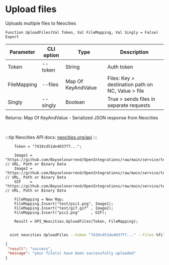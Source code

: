 ﻿---
sidebar_position: 2
---

# Upload files
 Uploads multiple files to Neocities



`Function UploadFiles(Val Token, Val FileMapping, Val Singly = False) Export`

  | Parameter | CLI option | Type | Description |
  |-|-|-|-|
  | Token | --token | String | Auth token |
  | FileMapping | --files | Map Of KeyAndValue | Files: Key > destination path on NC, Value > file |
  | Singly | --singly | Boolean | True > sends files in separate requests |

  
  Returns:  Map Of KeyAndValue - Serialized JSON response from Neocities

<br/>

:::tip
Neocities API docs: [neocities.org/api](https://neocities.org/api)
:::
<br/>


```bsl title="Code example"
    Token = "7419cd51de4037f7...";

    Image1 = "https://github.com/Bayselonarrend/OpenIntegrations/raw/main/service/test_data/picture.jpg"; // URL, Path or Binary Data
    Image2 = "https://github.com/Bayselonarrend/OpenIntegrations/raw/main/service/test_data/picture2.jpg"; // URL, Path or Binary Data
    GIF    = "https://github.com/Bayselonarrend/OpenIntegrations/raw/main/service/test_data/animation.gif"; // URL, Path or Binary Data

    FileMapping = New Map;
    FileMapping.Insert("test/pic1.png", Image1);
    FileMapping.Insert("test/gif.gif" , Image2);
    FileMapping.Insert("pic2.png"     , GIF);

    Result = OPI_Neocities.UploadFiles(Token, FileMapping);
```



```sh title="CLI command example"
    
  oint neocities UploadFiles --token "7419cd51de4037f7..." --files %files% --singly %singly%

```

```json title="Result"
{
 "result": "success",
 "message": "your file(s) have been successfully uploaded"
}
```
